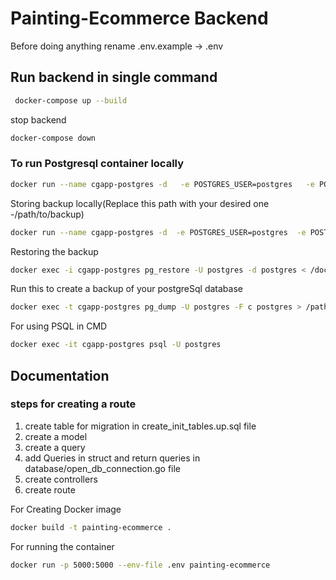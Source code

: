 
# Painting-Ecommerce Backend
Before doing anything rename .env.example -> .env
## Run backend in single command
```bash
 docker-compose up --build
```
stop backend
```bash
docker-compose down
```

### To run Postgresql container locally

```bash
docker run --name cgapp-postgres -d   -e POSTGRES_USER=postgres   -e POSTGRES_PASSWORD=password   -e POSTGRES_DB=postgres   -p 5432:5432   postgres
```
Storing backup locally(Replace this path with your desired one -/path/to/backup)
```bash
docker run --name cgapp-postgres -d  -e POSTGRES_USER=postgres  -e POSTGRES_PASSWORD=password -e POSTGRES_DB=postgres -v /path/to/backup:/docker-entrypoint-initdb.d  -p 5432:5432 postgres
```
Restoring the backup
```bash
docker exec -i cgapp-postgres pg_restore -U postgres -d postgres < /docker-entrypoint-initdb.d/dumpfile.dump
```
Run this to create a backup of your postgreSql database
```bash
docker exec -t cgapp-postgres pg_dump -U postgres -F c postgres > /path/to/backup/dumpfile.dump
```
For using PSQL in CMD
```bash
docker exec -it cgapp-postgres psql -U postgres
```


## Documentation

### steps for creating a route
1. create table for migration  in create_init_tables.up.sql file
2. create a model
3. create a query
4. add Queries in struct and return queries in database/open_db_connection.go file
5. create controllers
6. create route

For Creating Docker image 
```bash
docker build -t painting-ecommerce .
```

For running the container
```bash
docker run -p 5000:5000 --env-file .env painting-ecommerce
```

